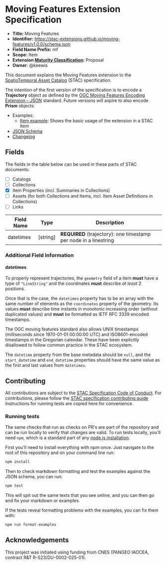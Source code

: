 # Moving Features Extension Specification

- **Title:** Moving Features
- **Identifier:** <https://stac-extensions.github.io/moving-features/v1.0.0/schema.json>
- **Field Name Prefix:** mf
- **Scope:** Item
- **Extension [Maturity Classification](https://github.com/radiantearth/stac-spec/tree/master/extensions/README.md#extension-maturity):** Proposal
- **Owner**: @keewis

This document explains the Moving Features extension to the [SpatioTemporal Asset
Catalog](https://github.com/radiantearth/stac-spec) (STAC) specification.

The intention of the first version of the specification is to encode a **Trajectory** object as
defined by the [OGC Moving Features Encoding Extension –
JSON](https://docs.ogc.org/is/19-045r3/19-045r3.html) standard. Future versions will aspire to also
encode **Prism** objects.

- Examples:
  - [Item example](examples/item.json): Shows the basic usage of the extension in a STAC Item
- [JSON Schema](json-schema/schema.json)
- [Changelog](./CHANGELOG.md)

## Fields

The fields in the table below can be used in these parts of STAC documents:

- [ ] Catalogs
- [ ] Collections
- [x] Item Properties (incl. Summaries in Collections)
- [ ] Assets (for both Collections and Items, incl. Item Asset Definitions in Collections)
- [ ] Links

| Field Name | Type               | Description                                                       |
|------------|--------------------|-------------------------------------------------------------------|
| datetimes  | [string] | **REQUIRED** (trajectory): one timestamp per node in a linestring |

### Additional Field Information

#### datetimes

To properly represent trajectories, the `geometry` field of a item **must** have a type of
`"LineString"` and the coordinates **must** describe *at least* 2 positions.

Once that is the case, the `datetimes` property has to be an array with the same number of elements
as the `coordinates` property of the geometry. Its values **must** describe time instants in
monotonic increasing order (without duplicated values) and **must** be formatted as IETF RFC 3339 encoded timestamps.

The OGC moving features standard also allows UNIX timestamps (milliseconds since 1970-01-01 00:00:00 UTC) and ISO8601-encoded timestamps in the
Gregorian calendar. These have been explicitly disallowed to follow common practice in the STAC ecosystem.

The `datetime` property from the base metadata should be `null`, and the `start_datetime` and
`end_datetime` properties should have the same value as the first and last values from `datetimes`.

## Contributing

All contributions are subject to the
[STAC Specification Code of Conduct](https://github.com/radiantearth/stac-spec/blob/master/CODE_OF_CONDUCT.md).
For contributions, please follow the
[STAC specification contributing guide](https://github.com/radiantearth/stac-spec/blob/master/CONTRIBUTING.md) Instructions
for running tests are copied here for convenience.

### Running tests

The same checks that run as checks on PR's are part of the repository and can be run locally to verify that changes are valid.
To run tests locally, you'll need `npm`, which is a standard part of any [node.js installation](https://nodejs.org/en/download/).

First you'll need to install everything with npm once. Just navigate to the root of this repository and on
your command line run:
```bash
npm install
```

Then to check markdown formatting and test the examples against the JSON schema, you can run:
```bash
npm test
```

This will spit out the same texts that you see online, and you can then go and fix your markdown or examples.

If the tests reveal formatting problems with the examples, you can fix them with:
```bash
npm run format-examples
```

## Acknowledgements

This project was initiated using funding from CNES (PANGEO IAOCEA, contract R&T R-S23/DU-0002-025-01).
